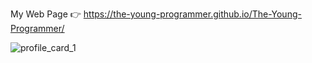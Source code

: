 My Web Page 👉 https://the-young-programmer.github.io/The-Young-Programmer/

<!--
**The-Young-Programmer/The-Young-Programmer** is a ✨ _special_ ✨ repository because its `README.md` (this file) appears on your GitHub profile.

Here are some ideas to get you started: 

- 🔭 I’m currently working on ...
- 🌱 I’m currently learning ...
- 👯 I’m looking to collaborate on ...
- 🤔 I’m looking for help with ...
- 💬 Ask me about ...
- 📫 How to reach me: ...
- 😄 Pronouns: ...
- ⚡ Fun fact: ...
-->




![profile_card_1](https://user-images.githubusercontent.com/79866006/137822173-f8470208-a579-412d-8851-af8d8547107b.jpg)



